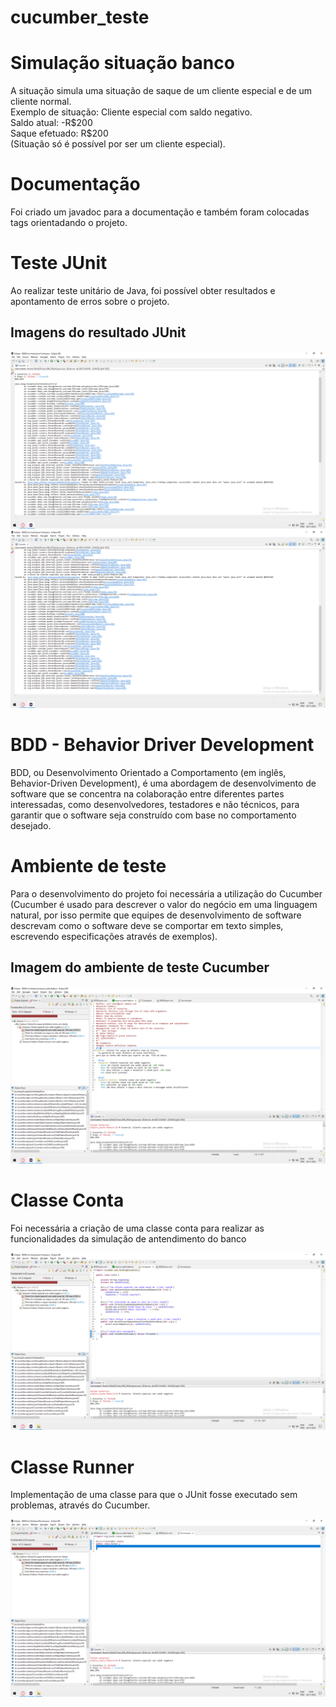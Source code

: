 # cucumber_teste
<h1>Simulação situação banco</h1>
<p>A situação simula uma situação de saque de um cliente especial e de um cliente normal.<br>
Exemplo de situação: Cliente especial com saldo negativo.<br>
                     Saldo atual: -R$200 <br>
                     Saque efetuado: R$200 <br>
(Situação só é possível por ser um cliente especial).  
</p>
<h1>Documentação</h1>
<p>Foi criado um javadoc para a documentação e também foram colocadas tags orientadando o projeto.</p>
<h1>Teste JUnit</h1>
<p>Ao realizar teste unitário de Java, foi possível obter resultados e apontamento de erros sobre o projeto.</p>
<h2>Imagens do resultado JUnit</h2>
<img src="result_console_JUnit.png" >
<img src="result_console_JUnit2.png">
<h1>BDD - Behavior Driver Development</h1>
<p>BDD, ou Desenvolvimento Orientado a Comportamento (em inglês, Behavior-Driven Development), é uma abordagem de desenvolvimento de software que se concentra na colaboração entre diferentes partes interessadas, como desenvolvedores, testadores e não técnicos, para garantir que o software seja construído com base no comportamento desejado.</p>
<h1>Ambiente de teste</h1>
<p>Para o desenvolvimento do projeto foi necessária a utilização do Cucumber (Cucumber é usado para descrever o valor do negócio em uma linguagem natural, por isso permite que equipes de desenvolvimento de software descrevam como o software deve se comportar em texto simples, escrevendo especificações através de exemplos).</p>
<h2>Imagem do ambiente de teste Cucumber</h2>
<img src="ambiente_teste.png">
<h1>Classe Conta</h1>
<p>Foi necessária a criação de uma classe conta para realizar as funcionalidades da simulação de antendimento do banco</p>
<img src="conta_classe.png" >
<h1>Classe Runner</h1>
<p>Implementação de uma classe para que o JUnit fosse executado sem problemas, através do Cucumber.</p>
<img src="classe_runner.png" >

